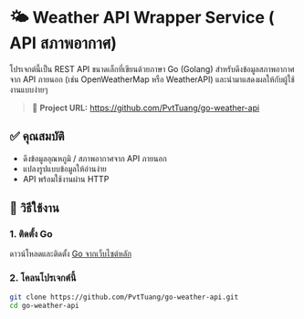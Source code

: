 # 🌤️ Weather API Wrapper Service ( API สภาพอากาศ)

โปรเจกต์นี้เป็น REST API ขนาดเล็กที่เขียนด้วยภาษา Go (Golang) สำหรับดึงข้อมูลสภาพอากาศจาก API ภายนอก (เช่น OpenWeatherMap หรือ WeatherAPI) และนำมาแสดงผลให้กับผู้ใช้งานแบบง่ายๆ 


> 🔗 **Project URL:** https://github.com/PvtTuang/go-weather-api

## ✅ คุณสมบัติ
- ดึงข้อมูลอุณหภูมิ / สภาพอากาศจาก API ภายนอก
- แปลงรูปแบบข้อมูลให้อ่านง่าย
- API พร้อมใช้งานผ่าน HTTP

## 🚀 วิธีใช้งาน

### 1. ติดตั้ง Go
ดาวน์โหลดและติดตั้ง [Go จากเว็บไซต์หลัก](https://golang.org/dl/)

### 2. โคลนโปรเจกต์นี้
```bash
git clone https://github.com/PvtTuang/go-weather-api.git
cd go-weather-api

